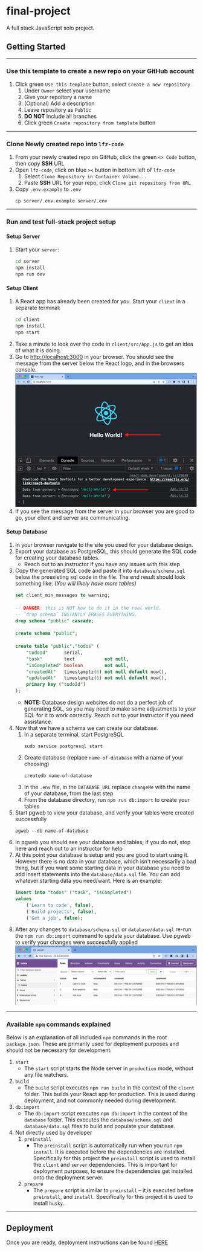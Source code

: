 # final-project

A full stack JavaScript solo project.

## Getting Started

---

### Use this template to create a new repo on your GitHub account

1. Click green `Use this template` button, select `Create a new repository`
    1. Under `Owner` select your username
    1. Give your repoitory a name
    1. (Optional) Add a description
    1. Leave repository as `Public`
    1. **DO NOT** Include all branches
    1. Click green `Create repository from template` button

---

### Clone Newly created repo into `lfz-code`

1. From your newly created repo on GitHub, click the green `<> Code` button, then copy **SSH** URL
1. Open `lfz-code`, click on blue `><` button in bottom left of `lfz-code`
    1. Select `Clone Repository in Container Volume...`
    1. Paste **SSH** URL for your repo, click `Clone git repository from URL`
1. Copy `.env.example` to `.env`
    ```
    cp server/.env.example server/.env
    ```

---

### Run and test full-stack project setup

#### Setup Server

1. Start your `server`:
    ```sh
    cd server
    npm install
    npm run dev
    ```

#### Setup Client

1. A React app has already been created for you. Start your `client` in a separate terminal:
    ```sh
    cd client
    npm install
    npm start
    ```
1. Take a minute to look over the code in `client/src/App.js` to get an idea of what it is doing.
1. Go to [http://localhost:3000](http://localhost:3000) in your browser. You should see the message from the server below the React logo, and in the browsers console.
    ![](md.assets/client-server.png)
1. If you see the message from the server in your browser you are good to go, your client and server are communicating.

#### Setup Database

1. In your browser navigate to the site you used for your database design.
1. Export your database as PostgreSQL, this should generate the SQL code for creating your database tables.
    - Reach out to an instructor if you have any issues with this step
1. Copy the generated SQL code and paste it into `database/schema.sql` below the preexisting sql code in the file. The end result should look something like: *(You will likely have more tables)*
    ```SQL
    set client_min_messages to warning;

    -- DANGER: this is NOT how to do it in the real world.
    -- `drop schema` INSTANTLY ERASES EVERYTHING.
    drop schema "public" cascade;

    create schema "public";

    create table "public"."todos" (
        "todoId"      serial,
        "task"        text           not null,
        "isCompleted" boolean        not null,
        "createdAt"   timestamptz(6) not null default now(),
        "updatedAt"   timestamptz(6) not null default now(),
        primary key ("todoId")
    );
    ```
    - **NOTE:** Database design websites do not do a perfect job of generating SQL, so you may need to make some adjustments to your SQL for it to work correctly. Reach out to your instructor if you need assistance.
1. Now that we have a schema we can create our database.
    1. In a separate terminal, start PostgreSQL
        ```
        sudo service postgresql start
        ```
    1. Create database (replace `name-of-database` with a name of your choosing)
        ```
        createdb name-of-database
        ```
    1. In the `.env` file, in the `DATABASE_URL` replace `changeMe` with the name of your database, from the last step
    1. From the database directory, run `npm run db:import` to create your tables
1. Start pgweb to view your database, and verify your tables were created successfully
    ```
    pgweb --db name-of-database
    ```
1. In pgweb you should see your database and tables; if you do not, stop here and reach out to an instructor for help
1. At this point your database is setup and you are good to start using it. However there is no data in your database, which isn't necessarily a bad thing, but if you want some starting data in your database you need to add insert statements into the `database/data.sql` file. You can add whatever starting data you need/want. Here is an example:
    ```SQL
    insert into "todos" ("task", "isCompleted")
    values
        ('Learn to code', false),
        ('Build projects', false),
        ('Get a job', false);
    ```
1. After any changes to `database/schema.sql` or `database/data.sql` re-run the `npm run db:import` command to update your database. Use pgweb to verify your changes were successfully applied
    ![](md.assets/pgweb-with-data.png)

---

### Available `npm` commands explained

Below is an explanation of all included `npm` commands in the root `package.json`. These are primarily used for deployment purposes and should not be necessary for development.

1. `start`
    - The `start` script starts the Node server in `production` mode, without any file watchers.
1. `build`
    - The `build` script executes `npm run build` in the context of the `client` folder. This builds your React app for production. This is used during deployment, and not commonly needed during development.
1. `db:import`
    - The `db:import` script executes `npm db:import` in the context of the `database` folder. This executes the `database/schema.sql` and `database/data.sql` files to build and populate your database.
1. Not directly used by developer
    1. `preinstall`
        - The `preinstall` script is automatically run when you run `npm install`. It is executed before the dependencies are installed. Specifically for this project the `preinstall` script is used to install the `client`  and `server` dependencies. This is important for deployment purposes, to ensure the dependencies get installed onto the deployment server.
    1. `prepare`
        - The `prepare` script is similar to `preinstall` – it is executed before `preinstall`, and `install`. Specifically for this project it is used to install `husky`.

---

## Deployment

Once you are ready, deployment instructions can be found [HERE](https://lms.learningfuze.com/code-guides/Learning-Fuze/curriculum/heroku-deployment)
